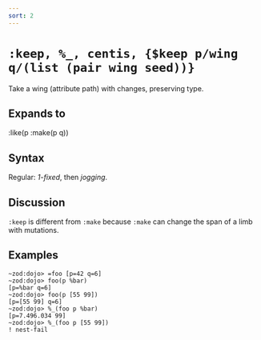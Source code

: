 ```yaml
---
sort: 2
---
```


# `:keep, %_, centis, {$keep p/wing q/(list (pair wing seed))}` 

Take a wing (attribute path) with changes, preserving type.

## Expands to

:like(p :make(p q))

## Syntax

Regular: *1-fixed*, then *jogging*.

## Discussion

`:keep` is different from `:make` because `:make` can change the
span of a limb with mutations.

## Examples

```
~zod:dojo> =foo [p=42 q=6]
~zod:dojo> foo(p %bar)
[p=%bar q=6]
~zod:dojo> foo(p [55 99])
[p=[55 99] q=6]
~zod:dojo> %_(foo p %bar)
[p=7.496.034 99]
~zod:dojo> %_(foo p [55 99])
! nest-fail
```
